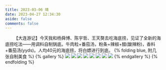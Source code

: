```yaml
---
title: 2023-03-06 晴
date: 2023-04-27 12:34:30
aside: false
comments: false
---
```


&ensp;&ensp;&ensp;&ensp;【大连游记】今天我和杨舜博、陈宇哲、王天獒去吃海底捞，见证了全新的海底捞吃法——用调料自制锅底。牛肉粒+番茄汤，粉条+辣椒+醋(酸辣粉)，香料+番茄汤(yyds)。人均40元的海底捞，将白嫖进行到底。
{% folding blue, 附几张自制美食 %}
{% gallery %}
![](https://codertoro-img01.s3.ladydaily.com/img/daily/2023/03/20230306-%E5%A4%A7%E8%BF%9E%E5%AE%89%E7%9B%9B-%E6%B5%B7%E5%BA%95%E6%8D%9E%E8%87%AA%E5%88%B6WechatIMG370.jpeg)
![](https://codertoro-img01.s3.ladydaily.com/img/daily/2023/03/20230306-%E5%A4%A7%E8%BF%9E%E5%AE%89%E7%9B%9B-%E6%B5%B7%E5%BA%95%E6%8D%9E%E8%87%AA%E5%88%B6WechatIMG521.jpeg)
![](https://codertoro-img01.s3.ladydaily.com/img/daily/2023/03/20230306-%E5%A4%A7%E8%BF%9E%E5%AE%89%E7%9B%9B-%E6%B5%B7%E5%BA%95%E6%8D%9E%E8%87%AA%E5%88%B6WechatIMG522.jpeg)
![](https://codertoro-img01.s3.ladydaily.com/img/daily/2023/03/20230306-%E5%A4%A7%E8%BF%9E%E5%AE%89%E7%9B%9B-%E6%B5%B7%E5%BA%95%E6%8D%9E%E8%87%AA%E5%88%B6WechatIMG523.jpeg)
![](https://codertoro-img01.s3.ladydaily.com/img/daily/2023/03/20230306-%E5%A4%A7%E8%BF%9E%E5%AE%89%E7%9B%9B-%E6%B5%B7%E5%BA%95%E6%8D%9E%E8%87%AA%E5%88%B6WechatIMG519.jpeg)
![](https://codertoro-img01.s3.ladydaily.com/img/daily/2023/03/20230306-%E5%A4%A7%E8%BF%9E%E5%AE%89%E7%9B%9B-%E6%B5%B7%E5%BA%95%E6%8D%9E%E8%87%AA%E5%88%B6WechatIMG520.jpeg)
![](https://codertoro-img01.s3.ladydaily.com/img/daily/2023/03/20230306-%E5%A4%A7%E8%BF%9E%E5%AE%89%E7%9B%9B-%E6%B5%B7%E5%BA%95%E6%8D%9E%E8%87%AA%E5%88%B6.37.19.jpg)
![](https://codertoro-img01.s3.ladydaily.com/img/daily/2023/03/%E7%BD%91%E5%AE%89%E5%A4%87%E6%A1%88%E9%80%9A%E8%BF%8719.19.24.jpg)
{% endgallery %}
{% endfolding %}